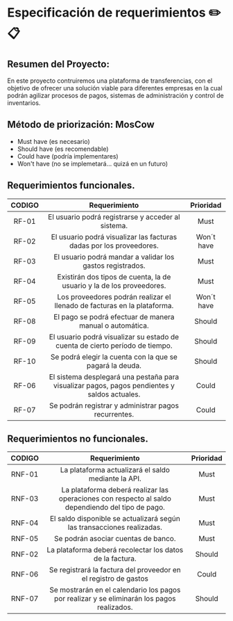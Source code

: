 # **Especificación de requerimientos** ✏️📋

## **Resumen del Proyecto:** 
 
En este proyecto contruiremos una plataforma de transferencias, con el objetivo de ofrecer una solución viable para diferentes empresas en la cual podrán agilizar procesos de pagos, sistemas de administración y control de inventarios.

## **Método de priorización:** MosCow

- Must have (es necesario)
- Should have (es recomendable)
- Could have (podría implementares)
- Won't have (no se implemetará... quizá en un futuro)


## **Requerimientos funcionales.**


|**CODIGO**|**Requerimiento**|**Prioridad**|
| :-: | :-: | :-: |
|RF-01|El usuario podrá registrarse y acceder al sistema.|Must|
|RF-02|El usuario podrá visualizar las facturas dadas por los proveedores.|Won´t have|
|RF-03|El usuario podrá mandar a validar los gastos registrados.|Must|
|RF-04|Existirán dos tipos de cuenta, la de usuario y la de los proveedores.|Must|
|RF-05|Los proveedores podrán realizar el llenado de facturas en la plataforma.|Won´t have|
|RF-08|El pago se podrá efectuar de manera manual o automática.|Should|
|RF-09|El usuario podrá visualizar su estado de cuenta de cierto período de tiempo.|Should|
|RF-10|Se podrá elegir la cuenta con la que se pagará la deuda.|Should|
|RF-06|El sistema desplegará una pestaña para visualizar pagos, pagos pendientes y saldos actuales. |Could|
|RF-07|Se podrán registrar y administrar pagos recurrentes. |Could|

## **Requerimientos no funcionales.**


|**CODIGO**|**Requerimiento**|**Prioridad**|
| :-: | :-: | :-: |
|RNF-01|La plataforma actualizará el saldo mediante la API.|Must|
|RNF-03|La plataforma deberá realizar las operaciones con respecto al saldo dependiendo del tipo de pago.|Must|
|RNF-04|El saldo disponible se actualizará según las transacciones realizadas.|Must|
|RNF-05|Se podrán asociar cuentas de banco. |Must|
|RNF-02|La plataforma deberá recolectar los datos de la factura.|Should|
|RNF-06|Se registrará la factura del proveedor en el registro de gastos|Could|
|RNF-07|Se mostrarán en el calendario los pagos por realizar y se eliminarán los pagos realizados.|Should|

